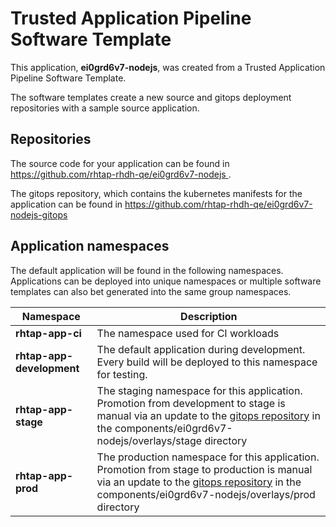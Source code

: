 # Trusted Application Pipeline Software Template

This application, **ei0grd6v7-nodejs**, was created from a Trusted Application Pipeline Software Template.

The software templates create a new source and gitops deployment repositories with a sample source application. 

## Repositories

The source code for your application can be found in [https://github.com/rhtap-rhdh-qe/ei0grd6v7-nodejs ](https://github.com/rhtap-rhdh-qe/ei0grd6v7-nodejs ).
 
The gitops repository, which contains the kubernetes manifests for the application can be found in 
[https://github.com/rhtap-rhdh-qe/ei0grd6v7-nodejs-gitops ](https://github.com/rhtap-rhdh-qe/ei0grd6v7-nodejs-gitops ) 

## Application namespaces 

The default application will be found in the following namespaces. Applications can be deployed into unique namespaces or multiple software templates can also bet generated into the same group namespaces.  

|  Namespace   |  Description   |  
| -------- | -------- |
| **rhtap-app-ci** | The namespace used for CI workloads |
| **rhtap-app-development** | The default application during development. Every build will be deployed to this namespace for testing. |
| **rhtap-app-stage** | The staging namespace for this application. Promotion from development to stage is manual via an update to the [gitops repository](https://github.com/rhtap-rhdh-qe/ei0grd6v7-nodejs-gitops ) in the components/ei0grd6v7-nodejs/overlays/stage directory |
| **rhtap-app-prod** | The production namespace for this application. Promotion from stage to production is manual via an update to the [gitops repository](https://github.com/rhtap-rhdh-qe/ei0grd6v7-nodejs-gitops ) in the components/ei0grd6v7-nodejs/overlays/prod directory |